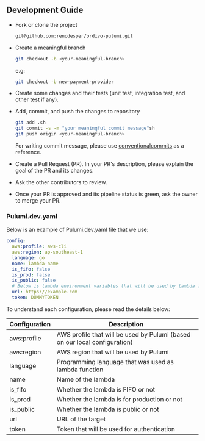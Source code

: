 ## Development Guide

- Fork or clone the project

    ```sh
    git@github.com:renodesper/ordivo-pulumi.git
    ```

- Create a meaningful branch

    ```sh
    git checkout -b <your-meaningful-branch>
    ```

    e.g:

    ```sh
    git checkout -b new-payment-provider
    ```

- Create some changes and their tests (unit test, integration test, and other test if any).

- Add, commit, and push the changes to repository

    ```sh
    git add .sh
    git commit -s -m "your meaningful commit message"sh
    git push origin <your-meaningful-branch>
    ```

    For writing commit message, please use [conventionalcommits](https://www.conventionalcommits.org/en/v1.0.0/) as a reference.

- Create a Pull Request (PR). In your PR's description, please explain the goal of the PR and its changes.

- Ask the other contributors to review.

- Once your PR is approved and its pipeline status is green, ask the owner to merge your PR.

### Pulumi.dev.yaml

Below is an example of Pulumi.dev.yaml file that we use:

```yaml
config:
  aws:profile: aws-cli
  aws:region: ap-southeast-1
  language: go
  name: lambda-name
  is_fifo: false
  is_prod: false
  is_public: false
  # Below is lambda environment variables that will be used by lambda function
  url: https://example.com
  token: DUMMYTOKEN
```

To understand each configuration, please read the details below:

| Configuration | Description                                                                |
| ------------- | -------------------------------------------------------------------------- |
| aws:profile   | AWS profile that will be used by Pulumi (based on our local configuration) |
| aws:region    | AWS region that will be used by Pulumi                                     |
| language      | Programming language that was used as lambda function                      |
| name          | Name of the lambda                                                         |
| is_fifo       | Whether the lambda is FIFO or not                                          |
| is_prod       | Whether the lambda is for production or not                                |
| is_public     | Whether the lambda is public or not                                        |
| url           | URL of the target                                                          |
| token         | Token that will be used for authentication                                 |
